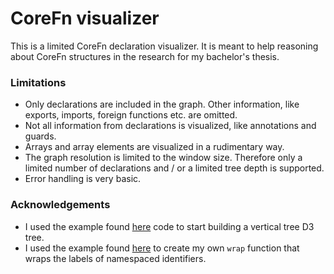 # CoreFn visualizer
This is a limited CoreFn declaration visualizer. It is meant to help reasoning about CoreFn structures in the research for my bachelor's thesis.


### Limitations
- Only declarations are included in the graph. Other information, like exports, imports, foreign functions etc. are omitted.
- Not all information from declarations is visualized, like annotations and guards.
- Arrays and array elements are visualized in a rudimentary way.
- The graph resolution is limited to the window size. Therefore only a limited number of declarations and / or a limited tree depth is supported.
- Error handling is very basic.


### Acknowledgements
- I used the example found [here](https://codepen.io/katzkode/pen/ZegQQB) code to start building a vertical tree D3 tree.
- I used the example found [here](https://gist.github.com/mbostock/7555321) to create my own `wrap` function that wraps the labels of namespaced identifiers.
